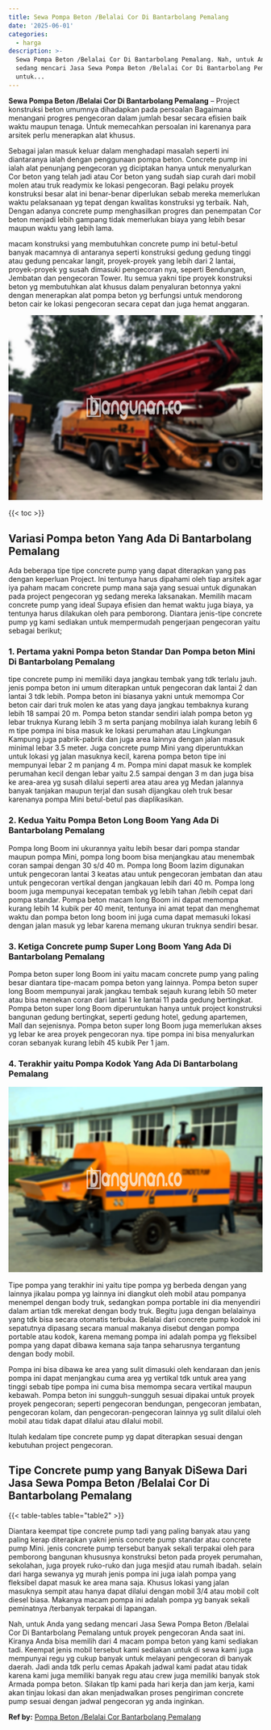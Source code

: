 ```yaml
---
title: Sewa Pompa Beton /Belalai Cor Di Bantarbolang Pemalang
date: '2025-06-01'
categories:
  - harga
description: >-
  Sewa Pompa Beton /Belalai Cor Di Bantarbolang Pemalang. Nah, untuk Anda yang
  sedang mencari Jasa Sewa Pompa Beton /Belalai Cor Di Bantarbolang Pemalang
  untuk...
---
```


**Sewa Pompa Beton /Belalai Cor Di Bantarbolang Pemalang** – Project konstruksi beton umumnya dihadapkan pada persoalan Bagaimana menangani progres pengecoran dalam jumlah besar secara efisien baik waktu maupun tenaga. Untuk memecahkan persoalan ini karenanya para arsitek perlu menerapkan alat khusus.

Sebagai jalan masuk keluar dalam menghadapi masalah seperti ini diantaranya ialah dengan penggunaan pompa beton. Concrete pump ini ialah alat penunjang pengecoran yg diciptakan hanya untuk menyalurkan Cor beton yang telah jadi atau Cor beton yang sudah siap curah dari mobil molen atau truk readymix ke lokasi pengecoran. Bagi pelaku proyek konstruksi besar alat ini benar-benar diperlukan sebab mereka memerlukan waktu pelaksanaan yg tepat dengan kwalitas konstruksi yg terbaik. Nah, Dengan adanya concrete pump menghasilkan progres dan penempatan Cor beton menjadi lebih gampang tidak memerlukan biaya yang lebih besar maupun waktu yang lebih lama.

macam konstruksi yang membutuhkan concrete pump ini betul-betul banyak macamnya di antaranya seperti konstruksi gedung gedung tinggi atau gedung pencakar langit, proyek-proyek yang lebih dari 2 lantai, proyek-proyek yg susah dimasuki pengecoran nya, seperti Bendungan, Jembatan dan pengecoran Tower. Itu semua yakni tipe proyek konstruksi beton yg membutuhkan alat khusus dalam penyaluran betonnya yakni dengan menerapkan alat pompa beton yg berfungsi untuk mendorong beton cair ke lokasi pengecoran secara cepat dan juga hemat anggaran.

![Sewa Pompa Beton /Belalai Cor Di Bantarbolang Pemalang](/images/sewa-concrete-pump-19.png)

{{< toc >}}

## Variasi Pompa beton Yang Ada Di Bantarbolang Pemalang

Ada beberapa tipe tipe concrete pump yang dapat diterapkan yang pas dengan keperluan Project. Ini tentunya harus dipahami oleh tiap arsitek agar iya paham macam concrete pump mana saja yang sesuai untuk digunakan pada project pengecoran yg sedang mereka laksanakan. Memilih macam concrete pump yang ideal Supaya efisien dan hemat waktu juga biaya, ya tentunya harus dilakukan oleh para pemborong. Diantara jenis-tipe concrete pump yg kami sediakan untuk mempermudah pengerjaan pengecoran yaitu sebagai berikut;

### 1\. Pertama yakni Pompa beton Standar Dan Pompa beton Mini Di Bantarbolang Pemalang

tipe concrete pump ini memiliki daya jangkau tembak yang tdk terlalu jauh. jenis pompa beton ini umum diterapkan untuk pengecoran dak lantai 2 dan lantai 3 tdk lebih. Pompa beton ini biasanya yakni untuk memompa Cor beton cair dari truk molen ke atas yang daya jangkau tembaknya kurang lebih 18 sampai 20 m. Pompa beton standar sendiri ialah pompa beton yg lebar truknya Kurang lebih 3 m serta panjang mobilnya ialah kurang lebih 6 m tipe pompa ini bisa masuk ke lokasi perumahan atau Lingkungan Kampung juga pabrik-pabrik dan juga area lainnya dengan jalan masuk minimal lebar 3.5 meter. Juga concrete pump Mini yang diperuntukkan untuk lokasi yg jalan masuknya kecil, karena pompa beton tipe ini mempunyai lebar 2 m panjang 4 m. Pompa mini dapat masuk ke komplek perumahan kecil dengan lebar yaitu 2.5 sampai dengan 3 m dan juga bisa ke area-area yg susah dilalui seperti area atau area yg Medan jalannya banyak tanjakan maupun terjal dan susah dijangkau oleh truk besar karenanya pompa Mini betul-betul pas diaplikasikan.

### 2\. Kedua Yaitu Pompa Beton Long Boom Yang Ada Di Bantarbolang Pemalang

Pompa long Boom ini ukurannya yaitu lebih besar dari pompa standar maupun pompa Mini, pompa long boom bisa menjangkau atau menembak coran sampai dengan 30 s/d 40 m. Pompa long Boom lazim digunakan untuk pengecoran lantai 3 keatas atau untuk pengecoran jembatan dan atau untuk pengecoran vertikal dengan jangkauan lebih dari 40 m. Pompa long boom juga mempunyai kecepatan tembak yg lebih tahan /lebih cepat dari pompa standar. Pompa beton macam long Boom ini dapat memompa kurang lebih 14 kubik per 40 menit, tentunya ini amat tepat dan menghemat waktu dan pompa beton long boom ini juga cuma dapat memasuki lokasi dengan jalan masuk yg lebar karena memang ukuran truknya sendiri besar.

### 3\. Ketiga Concrete pump Super Long Boom Yang Ada Di Bantarbolang Pemalang

Pompa beton super long Boom ini yaitu macam concrete pump yang paling besar diantara tipe-macam pompa beton yang lainnya. Pompa beton super long Boom mempunyai jarak jangkau tembak sejauh kurang lebih 50 meter atau bisa menekan coran dari lantai 1 ke lantai 11 pada gedung bertingkat. Pompa beton super long Boom diperuntukan hanya untuk project konstruksi bangunan gedung bertingkat, seperti gedung hotel, gedung apartemen, Mall dan sejenisnya. Pompa beton super long Boom juga memerlukan akses yg lebar ke area proyek pengecoran nya. tipe pompa ini bisa menyalurkan coran sebanyak kurang lebih 45 kubik Per 1 jam.

### 4\. Terakhir yaitu Pompa Kodok Yang Ada Di Bantarbolang Pemalang

![Sewa Pompa Beton /Belalai Cor Di Bantarbolang Pemalang](/images/sewa-concrete-pump-07.png)

Tipe pompa yang terakhir ini yaitu tipe pompa yg berbeda dengan yang lainnya jikalau pompa yg lainnya ini diangkut oleh mobil atau pompanya menempel dengan body truk, sedangkan pompa portable ini dia menyendiri dalam artian tdk merekat dengan body truk. Begitu juga dengan belalainya yang tdk bisa secara otomatis terbuka. Belalai dari concrete pump kodok ini sepatutnya dipasang secara manual makanya disebut dengan pompa portable atau kodok, karena memang pompa ini adalah pompa yg fleksibel pompa yang dapat dibawa kemana saja tanpa seharusnya tergantung dengan body mobil.

Pompa ini bisa dibawa ke area yang sulit dimasuki oleh kendaraan dan jenis pompa ini dapat menjangkau cuma area yg vertikal tdk untuk area yang tinggi sebab tipe pompa ini cuma bisa memompa secara vertikal maupun kebawah. Pompa beton ini sungguh-sungguh sesuai dipakai untuk proyek proyek pengecoran; seperti pengecoran bendungan, pengecoran jembatan, pengecoran kolam, dan pengecoran-pengecoran lainnya yg sulit dilalui oleh mobil atau tidak dapat dilalui atau dilalui mobil.

Itulah kedalam tipe concrete pump yg dapat diterapkan sesuai dengan kebutuhan project pengecoran.

## Tipe Concrete pump yang Banyak DiSewa Dari Jasa Sewa Pompa Beton /Belalai Cor Di Bantarbolang Pemalang

{{< table-tables table="table2" >}}

Diantara keempat tipe concrete pump tadi yang paling banyak atau yang paling kerap diterapkan yakni jenis concrete pump standar atau concrete pump Mini. jenis concrete pump tersebut banyak sekali terpakai oleh para pemborong bangunan khususnya konstruksi beton pada proyek perumahan, sekolahan, juga proyek ruko-ruko dan juga mesjid atau rumah ibadah. selain dari harga sewanya yg murah jenis pompa ini juga ialah pompa yang fleksibel dapat masuk ke area mana saja. Khusus lokasi yang jalan masuknya sempit atau hanya dapat dilalui dengan mobil 3/4 atau mobil colt diesel biasa. Makanya macam pompa ini adalah pompa yg banyak sekali peminatnya /terbanyak terpakai di lapangan.

Nah, untuk Anda yang sedang mencari Jasa Sewa Pompa Beton /Belalai Cor Di Bantarbolang Pemalang untuk proyek pengecoran Anda saat ini. Kiranya Anda bisa memilih dari 4 macam pompa beton yang kami sediakan tadi. Keempat jenis mobil tersebut kami sediakan untuk di sewa kami juga mempunyai regu yg cukup banyak untuk melayani pengecoran di banyak daerah. Jadi anda tdk perlu cemas Apakah jadwal kami padat atau tidak karena kami juga memiliki banyak regu atau crew juga memiliki banyak stok Armada pompa beton. Silakan tlp kami pada hari kerja dan jam kerja, kami akan tinjau lokasi dan akan menjadwalkan proses pengiriman concrete pump sesuai dengan jadwal pengecoran yg anda inginkan.

**Ref by:** [Pompa Beton /Belalai Cor Bantarbolang Pemalang](https://id.wikipedia.org/wiki/Pompa)
